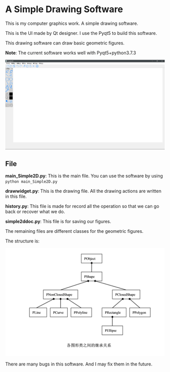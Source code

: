 # A Simple Drawing Software

This is my computer graphics work. A simple drawing software.

This is the UI made by Qt designer. I use the Pyqt5 to build this software. 

This drawing software can draw basic geometric figures.

**Note**: The current software works well with Pyqt5+python3.7.3

![](https://raw.githubusercontent.com/nekomiao123/pic/master/img/UI.png)



## File

**main_Simple2D.py**: This is the main file. You can use the software by using `python main_Simple2D.py`

**drawwidget.py**: This is the drawing file. All the drawing actions are written in this file.

**history.py**: This file is made for record all the operation so that we can go back or recover what we do.

**simple2ddoc.py**: This file is for saving our figures.

The remaining files are different classes for the geometric figures.

The structure is:

![](https://raw.githubusercontent.com/nekomiao123/pic/master/img/1123.png)

There are many bugs in this software. And I may fix them in the future.